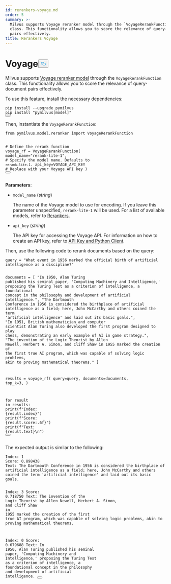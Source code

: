```yaml
---
id: rerankers-voyage.md
order: 5
summary: >-
  Milvus supports Voyage reranker model through the `VoyageRerankFunction`
  class. This functionality allows you to score the relevance of query-document
  pairs effectively.
title: Rerankers Voyage
---
```

<h1 id="Voyage" class="common-anchor-header">Voyage<button data-href="#Voyage" class="anchor-icon" translate="no">
      <svg translate="no"
        aria-hidden="true"
        focusable="false"
        height="20"
        version="1.1"
        viewBox="0 0 16 16"
        width="16"
      >
        <path
          fill="#0092E4"
          fill-rule="evenodd"
          d="M4 9h1v1H4c-1.5 0-3-1.69-3-3.5S2.55 3 4 3h4c1.45 0 3 1.69 3 3.5 0 1.41-.91 2.72-2 3.25V8.59c.58-.45 1-1.27 1-2.09C10 5.22 8.98 4 8 4H4c-.98 0-2 1.22-2 2.5S3 9 4 9zm9-3h-1v1h1c1 0 2 1.22 2 2.5S13.98 12 13 12H9c-.98 0-2-1.22-2-2.5 0-.83.42-1.64 1-2.09V6.25c-1.09.53-2 1.84-2 3.25C6 11.31 7.55 13 9 13h4c1.45 0 3-1.69 3-3.5S14.5 6 13 6z"
        ></path>
      </svg>
    </button></h1><p>Milvus supports <a href="https://github.com/FlagOpen/FlagEmbedding/tree/master/FlagEmbedding/reranker">Voyage reranker model</a> through the <code translate="no">VoyageRerankFunction</code> class. This functionality allows you to score the relevance of query-document pairs effectively.</p>
<p>To use this feature, install the necessary dependencies:</p>
<pre><code translate="no" class="language-bash">pip install --upgrade pymilvus
pip install <span class="hljs-string">&quot;pymilvus[model]&quot;</span>
<button class="copy-code-btn"></button></code></pre>
<p>Then, instantiate the <code translate="no">VoyageRerankFunction</code>:</p>
<pre><code translate="no" class="language-python"><span class="hljs-keyword">from</span> pymilvus.model.reranker <span class="hljs-keyword">import</span> VoyageRerankFunction

<span class="hljs-comment"># Define the rerank function</span>
voyage_rf = VoyageRerankFunction(
    model_name=<span class="hljs-string">&quot;rerank-lite-1&quot;</span>,  <span class="hljs-comment"># Specify the model name. Defaults to `rerank-lite-1`.</span>
    api_key=VOYAGE_API_KEY <span class="hljs-comment"># Replace with your Voyage API key</span>
)
<button class="copy-code-btn"></button></code></pre>
<p><strong>Parameters</strong>:</p>
<ul>
<li><p><code translate="no">model_name</code> (<em>string</em>)</p>
<p>The name of the Voyage model to use for encoding. If you leave this parameter unspecified, <code translate="no">rerank-lite-1</code> will be used. For a list of available models, refer to <a href="https://docs.voyageai.com/docs/reranker">Rerankers</a>.</p></li>
<li><p><code translate="no">api_key</code> (<em>string</em>)</p>
<p>The API key for accessing the Voyage API. For information on how to create an API key, refer to <a href="https://docs.voyageai.com/docs/api-key-and-installation">API Key and Python Client</a>.</p></li>
</ul>
<p>Then, use the following code to rerank documents based on the query:</p>
<pre><code translate="no" class="language-python">query = <span class="hljs-string">&quot;What event in 1956 marked the official birth of artificial intelligence as a discipline?&quot;</span>

documents = [
    <span class="hljs-string">&quot;In 1950, Alan Turing published his seminal paper, &#x27;Computing Machinery and Intelligence,&#x27; proposing the Turing Test as a criterion of intelligence, a foundational concept in the philosophy and development of artificial intelligence.&quot;</span>,
    <span class="hljs-string">&quot;The Dartmouth Conference in 1956 is considered the birthplace of artificial intelligence as a field; here, John McCarthy and others coined the term &#x27;artificial intelligence&#x27; and laid out its basic goals.&quot;</span>,
    <span class="hljs-string">&quot;In 1951, British mathematician and computer scientist Alan Turing also developed the first program designed to play chess, demonstrating an early example of AI in game strategy.&quot;</span>,
    <span class="hljs-string">&quot;The invention of the Logic Theorist by Allen Newell, Herbert A. Simon, and Cliff Shaw in 1955 marked the creation of the first true AI program, which was capable of solving logic problems, akin to proving mathematical theorems.&quot;</span>
]

results = voyage_rf(
    query=query,
    documents=documents,
    top_k=<span class="hljs-number">3</span>,
)

<span class="hljs-keyword">for</span> result <span class="hljs-keyword">in</span> results:
    <span class="hljs-built_in">print</span>(<span class="hljs-string">f&quot;Index: <span class="hljs-subst">{result.index}</span>&quot;</span>)
    <span class="hljs-built_in">print</span>(<span class="hljs-string">f&quot;Score: <span class="hljs-subst">{result.score:<span class="hljs-number">.6</span>f}</span>&quot;</span>)
    <span class="hljs-built_in">print</span>(<span class="hljs-string">f&quot;Text: <span class="hljs-subst">{result.text}</span>\n&quot;</span>)
<button class="copy-code-btn"></button></code></pre>
<p>The expected output is similar to the following:</p>
<pre><code translate="no" class="language-python">Index: <span class="hljs-number">1</span>
Score: <span class="hljs-number">0.898438</span>
Text: The Dartmouth Conference <span class="hljs-keyword">in</span> <span class="hljs-number">1956</span> <span class="hljs-keyword">is</span> considered the birthplace of artificial intelligence <span class="hljs-keyword">as</span> a field; here, John McCarthy <span class="hljs-keyword">and</span> others coined the term <span class="hljs-string">&#x27;artificial intelligence&#x27;</span> <span class="hljs-keyword">and</span> laid out its basic goals.

Index: <span class="hljs-number">3</span>
Score: <span class="hljs-number">0.718750</span>
Text: The invention of the Logic Theorist by Allen Newell, Herbert A. Simon, <span class="hljs-keyword">and</span> Cliff Shaw <span class="hljs-keyword">in</span> <span class="hljs-number">1955</span> marked the creation of the first true AI program, which was capable of solving logic problems, akin to proving mathematical theorems.

Index: <span class="hljs-number">0</span>
Score: <span class="hljs-number">0.679688</span>
Text: In <span class="hljs-number">1950</span>, Alan Turing published his seminal paper, <span class="hljs-string">&#x27;Computing Machinery and Intelligence,&#x27;</span> proposing the Turing Test <span class="hljs-keyword">as</span> a criterion of intelligence, a foundational concept <span class="hljs-keyword">in</span> the philosophy <span class="hljs-keyword">and</span> development of artificial intelligence.
<button class="copy-code-btn"></button></code></pre>

